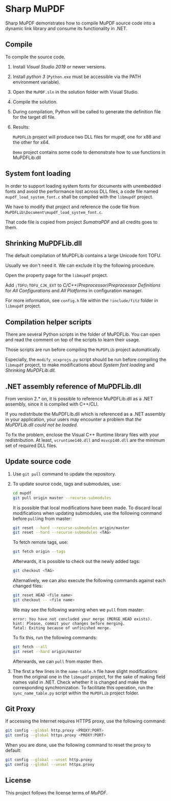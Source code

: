 # Sharp MuPDF

Sharp MuPDF demonstrates how to compile MuPDF source code into a dynamic link library and consume its functionality in .NET.

## Compile

To compile the source code.

1. Install _Visual Studio 2019_ or newer versions.

2. Install _python 3_ (`Python.exe` must be accessible via the PATH environment variable).

3. Open the `MuPDF.sln` in the solution folder with Visual Studio.

4. Compile the solution.

5. During compilation, Python will be called to generate the definition file for the target dll file.

6. Results:

   `MuPDFLib` project will produce two DLL files for mupdf, one for x86 and the other for x64.

   `Demo` project contains some code to demonstrate how to use functions in MuPDFLib.dll

## System font loading

In order to support loading system fonts for documents with unembedded fonts and avoid the performance lost across DLL files, a code file named `mupdf_load_system_font.c` shall be compiled with the `libmupdf` project.

We have to modify that project and reference the code file from `MuPDFLib\Document\mupdf_load_system_font.c`.

That code file is copied from project *SumatraPDF* and all credits goes to them.

## Shrinking MuPDFLib.dll

The default compilation of MuPDFLib contains a large Unicode font TOFU.

Usually we don't need it. We can exclude it by the following procedure.

Open the property page for the `libmupdf` project.

Add `;TOFU;TOFU_CJK_EXT` to _C/C++_/_Preprocessor_/_Preprocessor Definitions_ for _All Configurations_ and _All Platforms_ in configuration manager.

For more information, see `config.h` file within the `!include/fitz` folder in `libmupdf` project.

## Compilation helper scripts

There are several Python scripts in the folder of MuPDFLib. You can open and read the comment on top of the scripts to learn their usage.

Those scripts are run before compiling the `MuPDFLib` project automatically.

Especially, the `modify_vcxprojs.py` script should be run before compiling the `libmupdf` project, to make modifications about _System font loading_ and _Shrinking MuPDFLib.dll_.

## .NET assembly reference of MuPDFLib.dll

From version 2.* on, it is possible to reference MuPDFLib.dll as a .NET assembly, since it is compiled with C++/CLI.

If you redistribute the MuPDFLib.dll which is referenced as a .NET assembly in your application, your users may encounter a problem that *the MuPDFLib.dll could not be loaded*.

To fix the problem, enclose the Visual C++ Runtime library files with your redistribution. At least, `vcruntime140.dll` and `msvcp140.dll` are the minimum set of required DLL files.

## Update source code

1. Use `git pull` command to update the repository.

2. To update source code, tags and submodules, use:

   ``` bash
   cd mupdf
   git pull origin master --recurse-submodules
   ```

   It is possible that local modifications have been made. To discard local modifications when updating submodules, use the following command before `pull`ing from master:

   ``` bash
   git reset --hard --recurse-submodules origin/master
   git reset --hard --recurse-submodules <TAG>
   ```

   To fetch remote tags, use:

   ``` bash
   git fetch origin --tags
   ```

   Afterwards, it is possible to check out the newly added tags:
   ``` bash
   git checkout <TAG>
   ```

   Alternatively, we can also execute the following commands against each changed files:

   ``` bash
   git reset HEAD <file name>
   git checkout -- <file name>
   ```

   We may see the following warning when we `pull` from master:

   ```
   error: You have not concluded your merge (MERGE_HEAD exists).
   hint: Please, commit your changes before merging.
   fatal: Exiting because of unfinished merge.
   ```

   To fix this, run the following commands:

   ``` bash
   git fetch --all
   git reset --hard origin/master
   ```

   Afterwards, we can `pull` from master then.

3. The first a few lines in the `name-table.h` file have slight modifications from the original one in the `libmupdf` project, for the sake of making field names valid in .NET. Check whether it is changed and make the corresponding synchronization. To facilitate this operation, run the `sync_name_table.py` script within the `MuPDFLib` project folder.

## Git Proxy
If accessing the Internet requires HTTPS proxy, use the following command:

``` bash
git config --global http.proxy <PROXY:PORT>
git config --global https.proxy <PROXY:PORT>
```

When you are done, use the following command to reset the proxy to default:

``` bash
git config --global --unset http.proxy
git config --global --unset https.proxy
```

## License

This project follows the license terms of *MuPDF*.